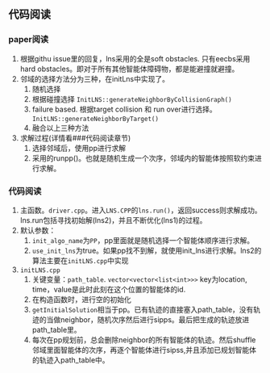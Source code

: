 ## 代码阅读

### paper阅读
1. 根据githu issue里的回复，lns采用的全是soft obstacles. 只有eecbs采用hard obstacles。即对于所有其他智能体障碍物，都是能避撞就避撞。
2. 邻域的选择方法分为三种，在initLns中实现了。
   1. 随机选择
   2. 根据碰撞选择 `InitLNS::generateNeighborByCollisionGraph()`
   3. failure based. 根据target collision 和 run over进行选择。`InitLNS::generateNeighborByTarget()`
   4. 融合以上三种方法
3. 求解过程(详情看###代码阅读章节)
   1. 选择邻域后，使用pp进行求解
   2. 采用的runpp()。也就是随机生成一个次序，邻域内的智能体按照软约束进行求解。


### 代码阅读
1. 主函数。`driver.cpp`。进入`LNS.CPP`的`lns.run()`，返回success则求解成功。lns.run包括寻找初始解(lns2)，并且不断优化(lns1)的过程。
2. 默认参数：
   1. `init_algo_name`为`PP`，pp里面就是随机选择一个智能体顺序进行求解。
   2. `use_init_lns`为true。如果pp找不到解，就使用init_lns进行求解。lns2的算法主要在`initLNS.cpp`中实现
3. `initLNS.cpp`
   1. 关键变量：`path_table`. `vector<vector<list<int>>>` key为location, time，value是此时此刻在这个位置的智能体的id.
   2. 在构造函数时，进行空的初始化
   3. `getInitialSolution`相当于pp。已有轨迹的直接塞入path_table，没有轨迹的当做neighbor，随机次序然后进行sipps。最后把生成的轨迹放进path_table里。
   4. 每次在pp规划前，总会删除neighbor的所有智能体的轨迹。然后shuffle邻域里面智能体的次序，再逐个智能体进行sipss,并且添加已规划智能体的轨迹入path_table中。